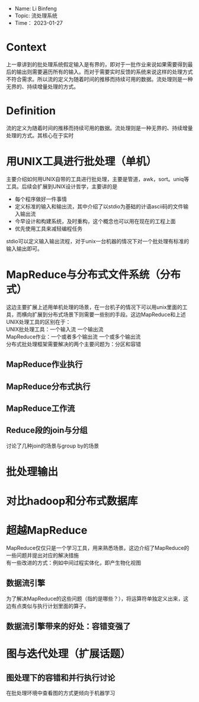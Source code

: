 - Name:    Li Binfeng
- Topic:   流处理系统
- Time：   2023-01-27
# Context
上一章讲到的批处理系统假定输入是有界的，即对于一批作业来说如果需要得到最后的输出则需要遍历所有的输入。而对于需要实时反馈的系统来说这样的处理方式不符合需求。所以流的定义为随着时间的推移而持续可用的数据。流处理则是一种无界的、持续增量处理的方式。
# Definition
流的定义为随着时间的推移而持续可用的数据。流处理则是一种无界的、持续增量处理的方式。其核心在于实时  

# 用UNIX工具进行批处理（单机）
主要介绍如何用UNIX自带的工具进行批处理，主要是管道，awk，sort。uniq等工具。后续会扩展到UNIX设计哲学，主要讲的是
- 每个程序做好一件事情
- 定义标准的输入和输出流，其中介绍了以stdio为基础的计语ascii码的文件输入输出流
- 今早设计和构建系统，及时重构，这个概念也可以用在现在的工程上面
- 优先使用工具来减轻编程任务

stdio可以定义输入输出流程，对于unix一台机器的情况下对一个批处理有标准的输入输出即可。

# MapReduce与分布式文件系统（分布式）
这边主要扩展上述用单机处理的场景，在一台机子的情况下可以用unix里面的工具，而横向扩展到分布式场景下则需要一些别的手段。这边MapReduce和上述UNIX处理工具的区别在于：  
UNIX批处理工具：一个输入流  一个输出流  
MapReduce作业：一个或者多个输出流  一个或多个输出流  
分布式批处理框架需要解决的两个主要问题为：分区和容错

## MapReduce作业执行

## MapReduce分布式执行

## MapReduce工作流

## Reduce段的join与分组
讨论了几种join的场景与group by的场景

# 批处理输出

# 对比hadoop和分布式数据库  

# 超越MapReduce
MapReduce仅仅只是一个学习工具，用来熟悉场景。这边介绍了MapReduce的一些问题并提出对应的解决措施  
有一些改进的方式：例如中间过程实体化，即产生物化视图  

## 数据流引擎
为了解决MapReduce的这些问题（指的是哪些？），将运算符单独定义出来，这边有点类似与执行计划里面的算子。  

## 数据流引擎带来的好处：容错变强了

# 图与迭代处理（扩展话题）
## 图处理下的容错和并行执行讨论
在批处理环境中查看图的方式更倾向于机器学习